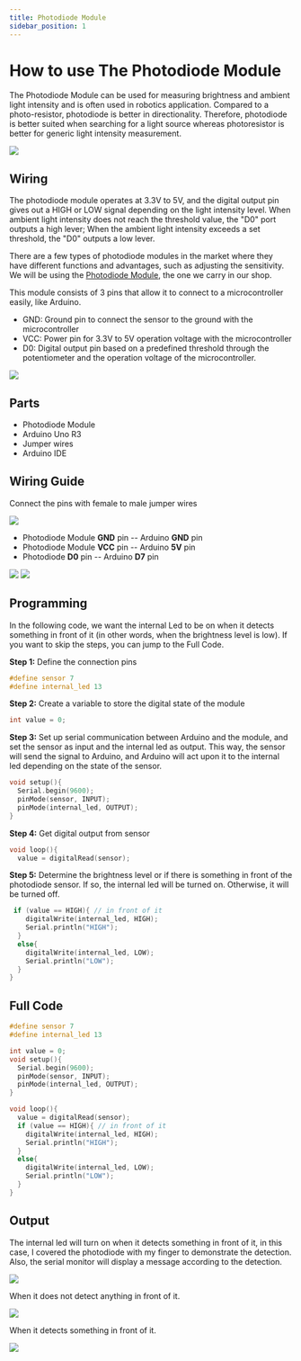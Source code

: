 ```yaml
---
title: Photodiode Module
sidebar_position: 1
---
```


# How to use The Photodiode Module

The Photodiode Module can be used for measuring brightness and ambient light intensity and is often used in robotics application. Compared to a photo-resistor, photodiode is better in directionality. Therefore, photodiode is better suited when searching for a light source whereas photoresistor is better for generic light intensity measurement.

![](/img/docs/product_guide/2265_01.png)

## Wiring 
The photodiode module operates at 3.3V to 5V, and the digital output pin gives out a HIGH or LOW signal depending on the light intensity level. When ambient light intensity does not reach the threshold value, the "D0" port outputs a high lever; When the ambient light intensity exceeds a set threshold, the "D0" outputs a low lever.

There are a few types of photodiode modules in the market where they have different functions and advantages, such as adjusting the sensitivity. We will be using the [Photodiode Module](https://www.canadarobotix.com/products/2265), the one we carry in our shop. 

This module consists of 3 pins that allow it to connect to a microcontroller easily, like Arduino.

* GND: Ground pin to connect the sensor to the ground with the microcontroller
* VCC: Power pin for 3.3V to 5V operation voltage with the microcontroller 
* D0: Digital output pin based on a predefined threshold through the potentiometer and the operation voltage of the microcontroller. 

![](/img/docs/product_guide/2265_02.png)

## Parts
* Photodiode Module
* Arduino Uno R3
* Jumper wires
* Arduino IDE

## Wiring Guide 
Connect the pins with female to male jumper wires 

![](/img/docs/product_guide/2265_03.png)

* Photodiode Module **GND** pin -- Arduino **GND** pin
* Photodiode Module **VCC** pin -- Arduino **5V** pin
* Photodiode **D0** pin -- Arduino **D7** pin

![](/img/docs/product_guide/2265_04.png)
![](/img/docs/product_guide/2265_05.png)

## Programming 
In the following code, we want the internal Led to be on when it detects something in front of it (in other words, when the brightness level is low). If you want to skip the steps, you can jump to the Full Code. 

**Step 1:** Define the connection pins

```c
#define sensor 7
#define internal_led 13
```

**Step 2:** Create a variable to store the digital state of the module 

```c
int value = 0;
```

**Step 3:** Set up serial communication between Arduino and the module, and set the sensor as input and the internal led as output. This way, the sensor will send the signal to Arduino, and Arduino will act upon it to the internal led depending on the state of the sensor. 

```c
void setup(){
  Serial.begin(9600);
  pinMode(sensor, INPUT);
  pinMode(internal_led, OUTPUT);
}
```

**Step 4:** Get digital output from sensor

```c
void loop(){
  value = digitalRead(sensor);
```

**Step 5:** Determine the brightness level or if there is something in front of the photodiode sensor. If so, the internal led will be turned on. Otherwise, it will be turned off. 
```c
 if (value == HIGH){ // in front of it 
    digitalWrite(internal_led, HIGH);
    Serial.println("HIGH");
  }
  else{
    digitalWrite(internal_led, LOW);
    Serial.println("LOW");
  }
}
```

## Full Code

```c
#define sensor 7
#define internal_led 13

int value = 0;
void setup(){
  Serial.begin(9600);
  pinMode(sensor, INPUT);
  pinMode(internal_led, OUTPUT);
}

void loop(){
  value = digitalRead(sensor);
  if (value == HIGH){ // in front of it 
    digitalWrite(internal_led, HIGH);
    Serial.println("HIGH");
  }
  else{
    digitalWrite(internal_led, LOW);
    Serial.println("LOW");
  }
}
```

## Output
The internal led will turn on when it detects something in front of it, in this case, I covered the photodiode with my finger to demonstrate the detection. Also, the serial monitor will display a message according to the detection. 

![](/img/docs/product_guide/2265_01.gif)

When it does not detect anything in front of it. 

![](/img/docs/product_guide/2265_06.png)

When it detects something in front of it.

![](/img/docs/product_guide/2265_07.png)